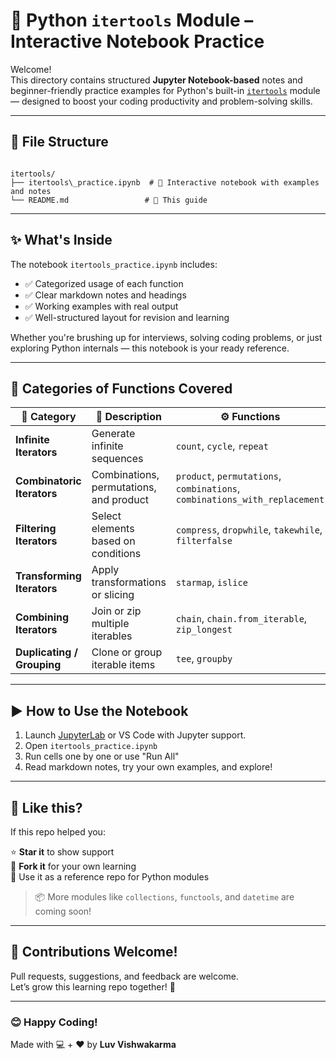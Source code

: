 
# 📘 Python `itertools` Module – Interactive Notebook Practice

Welcome!  
This directory contains structured **Jupyter Notebook-based** notes and beginner-friendly practice examples for Python's built-in [`itertools`](https://docs.python.org/3/library/itertools.html) module — designed to boost your coding productivity and problem-solving skills.

---

## 📁 File Structure

```

itertools/
├── itertools\_practice.ipynb  # 📓 Interactive notebook with examples and notes
└── README.md                 # 📄 This guide

```

---

## ✨ What's Inside

The notebook `itertools_practice.ipynb` includes:

- ✅ Categorized usage of each function  
- ✅ Clear markdown notes and headings  
- ✅ Working examples with real output  
- ✅ Well-structured layout for revision and learning

Whether you're brushing up for interviews, solving coding problems, or just exploring Python internals — this notebook is your ready reference.

---

## 🧠 Categories of Functions Covered

| 🧩 Category                  | 📝 Description                            | ⚙️ Functions |
|-----------------------------|-------------------------------------------|-------------|
| **Infinite Iterators**      | Generate infinite sequences               | `count`, `cycle`, `repeat` |
| **Combinatoric Iterators**  | Combinations, permutations, and product   | `product`, `permutations`, `combinations`, `combinations_with_replacement` |
| **Filtering Iterators**     | Select elements based on conditions       | `compress`, `dropwhile`, `takewhile`, `filterfalse` |
| **Transforming Iterators**  | Apply transformations or slicing          | `starmap`, `islice` |
| **Combining Iterators**     | Join or zip multiple iterables            | `chain`, `chain.from_iterable`, `zip_longest` |
| **Duplicating / Grouping**  | Clone or group iterable items             | `tee`, `groupby` |

---

## ▶️ How to Use the Notebook

1. Launch [JupyterLab](https://jupyter.org/) or VS Code with Jupyter support.
2. Open `itertools_practice.ipynb`
3. Run cells one by one or use "Run All"
4. Read markdown notes, try your own examples, and explore!

---

## 🙌 Like this?

If this repo helped you:

⭐ **Star it** to show support  
🍴 **Fork it** for your own learning  
🧠 Use it as a reference repo for Python modules  

> 📦 More modules like `collections`, `functools`, and `datetime` are coming soon!

---

## 💬 Contributions Welcome!

Pull requests, suggestions, and feedback are welcome.  
Let’s grow this learning repo together! 🚀

---

### 😊 Happy Coding!
Made with 💻 + ❤️ by **Luv Vishwakarma**
